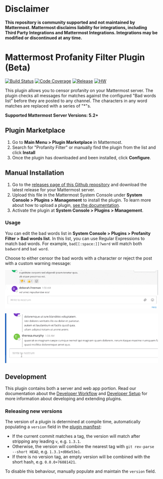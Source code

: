 # Disclaimer

**This repository is community supported and not maintained by Mattermost. Mattermost disclaims liability for integrations, including Third Party Integrations and Mattermost Integrations. Integrations may be modified or discontinued at any time.**

# Mattermost Profanity Filter Plugin (Beta)

[![Build Status](https://img.shields.io/circleci/project/github/mattermost/mattermost-plugin-profanity-filter/master.svg)](https://circleci.com/gh/mattermost/mattermost-plugin-profanity-filter)
[![Code Coverage](https://img.shields.io/codecov/c/github/mattermost/mattermost-plugin-profanity-filter/master.svg)](https://codecov.io/gh/mattermost/mattermost-plugin-profanity-filter)
[![Release](https://img.shields.io/github/v/release/mattermost/mattermost-plugin-profanity-filter)](https://github.com/mattermost/mattermost-plugin-profanity-filter/releases/latest)
[![HW](https://img.shields.io/github/issues/mattermost/mattermost-plugin-profanity-filter/Up%20For%20Grabs?color=dark%20green&label=Help%20Wanted)](https://github.com/mattermost/mattermost-plugin-profanity-filter/issues?q=is%3Aissue+is%3Aopen+sort%3Aupdated-desc+label%3A%22Up+For+Grabs%22+label%3A%22Help+Wanted%22)

This plugin allows you to censor profanity on your Mattermost server. The plugin checks all messages for matches against the configured "Bad words list" before they are posted to any channel. The characters in any word matches are replaced with a series of "\*"s.

**Supported Mattermost Server Versions: 5.2+**

## Plugin Marketplace

1. Go to **Main Menu > Plugin Marketplace** in Mattermost.
2. Search for "Profanity Filter" or manually find the plugin from the list and click **Install**
3. Once the plugin has downloaded and been installed, click **Configure**.

## Manual Installation

1. Go to the [releases page of this Github repository](https://github.com/mattermost/mattermost-plugin-profanity-filter/releases) and download the latest release for your Mattermost server.
2. Upload this file in the Mattermost System Console under **System Console > Plugins > Management** to install the plugin. To learn more about how to upload a plugin, [see the documentation](https://docs.mattermost.com/administration/plugins.html#plugin-uploads).
3. Activate the plugin at **System Console > Plugins > Management**.

### Usage

You can edit the bad words list in **System Console > Plugins > Profanity Filter > Bad words list**.
In this list, you can use Regular Expressions to match bad words. For example, `bad[[:space:]]?word` will match both `badword` and `bad word`.

Choose to either censor the bad words with a character or reject the post with a custom warning message:

![Post rejected by the plugin](./images/post-rejected.gif)

![Post censored by the plugin](./images/post-censored.gif)

## Development

This plugin contains both a server and web app portion. Read our documentation about the [Developer Workflow](https://developers.mattermost.com/integrate/plugins/developer-workflow/) and [Developer Setup](https://developers.mattermost.com/integrate/plugins/developer-setup/) for more information about developing and extending plugins.

### Releasing new versions

The version of a plugin is determined at compile time, automatically populating a `version` field in the [plugin manifest](plugin.json):
* If the current commit matches a tag, the version will match after stripping any leading `v`, e.g. `1.3.1`.
* Otherwise, the version will combine the nearest tag with `git rev-parse --short HEAD`, e.g. `1.3.1+d06e53e1`.
* If there is no version tag, an empty version will be combined with the short hash, e.g. `0.0.0+76081421`.

To disable this behaviour, manually populate and maintain the `version` field.
